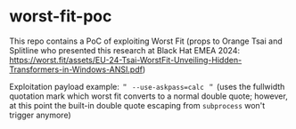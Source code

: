 # worst-fit-poc

This repo contains a PoC of exploiting Worst Fit (props to Orange Tsai and Splitline who presented this research at Black Hat EMEA 2024: https://worst.fit/assets/EU-24-Tsai-WorstFit-Unveiling-Hidden-Transformers-in-Windows-ANSI.pdf)

Exploitation payload example: `＂ --use-askpass=calc ＂` (uses the fullwidth quotation mark which worst fit converts to a normal double quote; however, at this point the built-in double quote escaping from `subprocess` won't trigger anymore)

